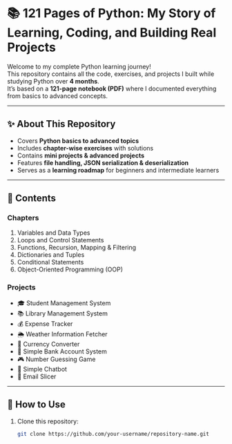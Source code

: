 # 📚 121 Pages of Python: My Story of Learning, Coding, and Building Real Projects  

Welcome to my complete Python learning journey!  
This repository contains all the code, exercises, and projects I built while studying Python over **4 months**.  
It’s based on a **121-page notebook (PDF)** where I documented everything from basics to advanced concepts.  

---

## ✨ About This Repository  
- Covers **Python basics to advanced topics**  
- Includes **chapter-wise exercises** with solutions  
- Contains **mini projects & advanced projects**  
- Features **file handling, JSON serialization & deserialization**  
- Serves as a **learning roadmap** for beginners and intermediate learners  

---

## 📘 Contents  

### Chapters  
1. Variables and Data Types  
2. Loops and Control Statements  
3. Functions, Recursion, Mapping & Filtering  
4. Dictionaries and Tuples  
5. Conditional Statements  
6. Object-Oriented Programming (OOP)  

### Projects  
- 🎓 Student Management System  
- 📚 Library Management System  
- 💰 Expense Tracker  
- 🌦️ Weather Information Fetcher  
- 💱 Currency Converter  
- 🏦 Simple Bank Account System  
- 🎮 Number Guessing Game  
- 🤖 Simple Chatbot  
- 📧 Email Slicer  



---

## 🚀 How to Use  
1. Clone this repository:  
   ```bash
   git clone https://github.com/your-username/repository-name.git

<!-- 
🙌 Author  

 Awais Manzoor  
📌 LinkedIn | GitHub  

⭐ Support  

If you find this helpful, don’t forget to:  

⭐ Star this repo  
🔁 Share it with others  
✅ Contribute or suggest improvements  

Together, let’s make learning Python easier for everyone! 🐍  
-->

